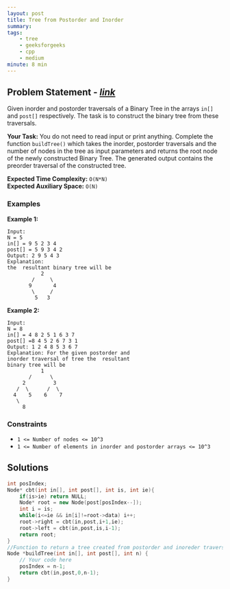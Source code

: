 ```yaml
---
layout: post
title: Tree from Postorder and Inorder            
summary:
tags:
    - tree
    - geeksforgeeks
    - cpp
    - medium
minute: 8 min
---
```


## Problem Statement - [*link*](https://practice.geeksforgeeks.org/problems/tree-from-postorder-and-inorder/0/?#)  

Given inorder and postorder traversals of a Binary Tree in the arrays `in[]` and `post[]` respectively. The task is to construct the binary tree from these traversals.


**Your Task:** 
You do not need to read input or print anything. Complete the function `buildTree()` which takes the inorder, postorder traversals and the number of nodes in the tree as input parameters and returns the root node of the newly constructed Binary Tree.
The generated output contains the preorder traversal of the constructed tree.

**Expected Time Complexity:** `O(N*N)`      
**Expected Auxiliary Space:** `O(N)`  

### Examples

**Example 1:**   
```
Input:
N = 5
in[] = 9 5 2 3 4
post[] = 5 9 3 4 2
Output: 2 9 5 4 3
Explanation:  
the  resultant binary tree will be
           2
        /     \
       9       4
        \     /
         5   3   
```


**Example 2:**   
```
Input:
N = 8
in[] = 4 8 2 5 1 6 3 7
post[] =8 4 5 2 6 7 3 1
Output: 1 2 4 8 5 3 6 7
Explanation: For the given postorder and
inorder traversal of tree the  resultant
binary tree will be
           1
       /      \
     2         3
   /  \      /  \
  4    5    6    7
   \
     8
```


### Constraints

+ `1 <= Number of nodes <= 10^3`
+ `1 <= Number of elements in inorder and postorder arrays <= 10^3`

## Solutions

```cpp
int posIndex;
Node* cbt(int in[], int post[], int is, int ie){
    if(is>ie) return NULL;
    Node* root = new Node(post[posIndex--]);
    int i = is;
    while(i<=ie && in[i]!=root->data) i++;
    root->right = cbt(in,post,i+1,ie);
    root->left = cbt(in,post,is,i-1);
    return root;
}
//Function to return a tree created from postorder and inoreder traversals.
Node *buildTree(int in[], int post[], int n) {
    // Your code here
    posIndex = n-1;
    return cbt(in,post,0,n-1);
}
```

